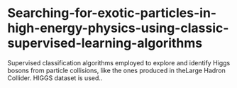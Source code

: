 # Searching-for-exotic-particles-in-high-energy-physics-using-classic-supervised-learning-algorithms
Supervised classification algorithms employed to explore and identify Higgs bosons from particle collisions, like the ones produced in the ​Large Hadron Collider​. HIGGS dataset is used.​.
